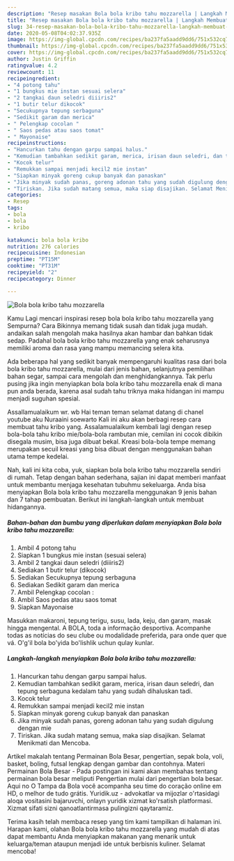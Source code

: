 ```yaml
---
description: "Resep masakan Bola bola kribo tahu mozzarella | Langkah Membuat Bola bola kribo tahu mozzarella Yang Menggugah Selera"
title: "Resep masakan Bola bola kribo tahu mozzarella | Langkah Membuat Bola bola kribo tahu mozzarella Yang Menggugah Selera"
slug: 34-resep-masakan-bola-bola-kribo-tahu-mozzarella-langkah-membuat-bola-bola-kribo-tahu-mozzarella-yang-menggugah-selera
date: 2020-05-08T04:02:37.935Z
image: https://img-global.cpcdn.com/recipes/ba237fa5aadd9dd6/751x532cq70/bola-bola-kribo-tahu-mozzarella-foto-resep-utama.jpg
thumbnail: https://img-global.cpcdn.com/recipes/ba237fa5aadd9dd6/751x532cq70/bola-bola-kribo-tahu-mozzarella-foto-resep-utama.jpg
cover: https://img-global.cpcdn.com/recipes/ba237fa5aadd9dd6/751x532cq70/bola-bola-kribo-tahu-mozzarella-foto-resep-utama.jpg
author: Justin Griffin
ratingvalue: 4.2
reviewcount: 11
recipeingredient:
- "4 potong tahu"
- "1 bungkus mie instan sesuai selera"
- "2 tangkai daun seledri diiiris2"
- "1 butir telur dikocok"
- "Secukupnya tepung serbaguna"
- "Sedikit garam dan merica"
- " Pelengkap cocolan "
- " Saos pedas atau saos tomat"
- " Mayonaise"
recipeinstructions:
- "Hancurkan tahu dengan garpu sampai halus."
- "Kemudian tambahkan sedikit garam, merica, irisan daun seledri, dan tepung serbaguna kedalam tahu yang sudah dihaluskan tadi."
- "Kocok telur"
- "Remukkan sampai menjadi kecil2 mie instan"
- "Siapkan minyak goreng cukup banyak dan panaskan"
- "Jika minyak sudah panas, goreng adonan tahu yang sudah digulung dengan mie"
- "Tiriskan. Jika sudah matang semua, maka siap disajikan. Selamat Menikmati dan Mencoba."
categories:
- Resep
tags:
- bola
- bola
- kribo

katakunci: bola bola kribo 
nutrition: 276 calories
recipecuisine: Indonesian
preptime: "PT15M"
cooktime: "PT31M"
recipeyield: "2"
recipecategory: Dinner

---
```



![Bola bola kribo tahu mozzarella](https://img-global.cpcdn.com/recipes/ba237fa5aadd9dd6/751x532cq70/bola-bola-kribo-tahu-mozzarella-foto-resep-utama.jpg)

Kamu Lagi mencari inspirasi resep bola bola kribo tahu mozzarella yang Sempurna? Cara Bikinnya memang tidak susah dan tidak juga mudah. andaikan salah mengolah maka hasilnya akan hambar dan bahkan tidak sedap. Padahal bola bola kribo tahu mozzarella yang enak seharusnya memiliki aroma dan rasa yang mampu memancing selera kita.

Ada beberapa hal yang sedikit banyak mempengaruhi kualitas rasa dari bola bola kribo tahu mozzarella, mulai dari jenis bahan, selanjutnya pemilihan bahan segar, sampai cara mengolah dan menghidangkannya. Tak perlu pusing jika ingin menyiapkan bola bola kribo tahu mozzarella enak di mana pun anda berada, karena asal sudah tahu triknya maka hidangan ini mampu menjadi suguhan spesial.

Assallamualaikum wr. wb Hai teman teman selamat datang di chanel youtube aku Nuraaini soewarto Kali ini aku akan berbagi resep cara membuat tahu kribo yang. Assalamualaikum kembali lagi dengan resep bola-bola tahu kribo mie/bola-bola rambutan mie, cemilan ini cocok dibikin disegala musim, bisa juga dibuat bekal. Kreasi bola-bola tempe memang merupakan secuil kreasi yang bisa dibuat dengan menggunakan bahan utama tempe kedelai.


Nah, kali ini kita coba, yuk, siapkan bola bola kribo tahu mozzarella sendiri di rumah. Tetap dengan bahan sederhana, sajian ini dapat memberi manfaat untuk membantu menjaga kesehatan tubuhmu sekeluarga. Anda bisa menyiapkan Bola bola kribo tahu mozzarella menggunakan 9 jenis bahan dan 7 tahap pembuatan. Berikut ini langkah-langkah untuk membuat hidangannya.

<!--inarticleads1-->

##### Bahan-bahan dan bumbu yang diperlukan dalam menyiapkan Bola bola kribo tahu mozzarella:

1. Ambil 4 potong tahu
1. Siapkan 1 bungkus mie instan (sesuai selera)
1. Ambil 2 tangkai daun seledri (diiiris2)
1. Sediakan 1 butir telur (dikocok)
1. Sediakan Secukupnya tepung serbaguna
1. Sediakan Sedikit garam dan merica
1. Ambil  Pelengkap cocolan :
1. Ambil  Saos pedas atau saos tomat
1. Siapkan  Mayonaise


Masukkan makaroni, tepung terigu, susu, lada, keju, dan garam, masak hingga mengental. A BOLA, toda a informação desportiva. Acompanhe todas as notícias do seu clube ou modalidade preferida, para onde quer que vá. O&#39;g&#39;il bola bo&#39;yida bo&#39;lishlik uchun qulay kunlar. 

<!--inarticleads2-->

##### Langkah-langkah menyiapkan Bola bola kribo tahu mozzarella:

1. Hancurkan tahu dengan garpu sampai halus.
1. Kemudian tambahkan sedikit garam, merica, irisan daun seledri, dan tepung serbaguna kedalam tahu yang sudah dihaluskan tadi.
1. Kocok telur
1. Remukkan sampai menjadi kecil2 mie instan
1. Siapkan minyak goreng cukup banyak dan panaskan
1. Jika minyak sudah panas, goreng adonan tahu yang sudah digulung dengan mie
1. Tiriskan. Jika sudah matang semua, maka siap disajikan. Selamat Menikmati dan Mencoba.


Artikel makalah tentang Permainan Bola Besar, pengertian, sepak bola, voli, basket, boling, futsal lengkap dengan gambar dan contohnya. Materi Permainan Bola Besar - Pada postingan ini kami akan membahas tentang permainan bola besar meliputi Pengertian mulai dari pengertian bola besar. Aqui no O Tampa da Bola você acompanha seu time do coração online em HD, o melhor de tudo grátis. Yuridik.uz - advokatlar va mijozlar o&#39;rtasidagi aloqa vositasini bajaruvchi, onlayn yuridik xizmat ko&#39;rsatish platformasi. Xizmat sifati sizni qanoatlantirmasa pulingizni qaytaramiz. 

Terima kasih telah membaca resep yang tim kami tampilkan di halaman ini. Harapan kami, olahan Bola bola kribo tahu mozzarella yang mudah di atas dapat membantu Anda menyiapkan makanan yang menarik untuk keluarga/teman ataupun menjadi ide untuk berbisnis kuliner. Selamat mencoba!
